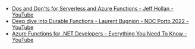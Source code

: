 - [Dos and Don'ts for Serverless and Azure Functions - Jeff Hollan - YouTube](https://www.youtube.com/watch?v=kvTostlJp7M)
- [Deep dive into Durable Functions - Laurent Bugnion - NDC Porto 2022 - YouTube](https://www.youtube.com/watch?v=R1r1VMYVXG0)
- [Azure Functions for .NET Developers – Everything You Need To Know - YouTube](https://www.youtube.com/watch?v=82QnxMp8PRY)
